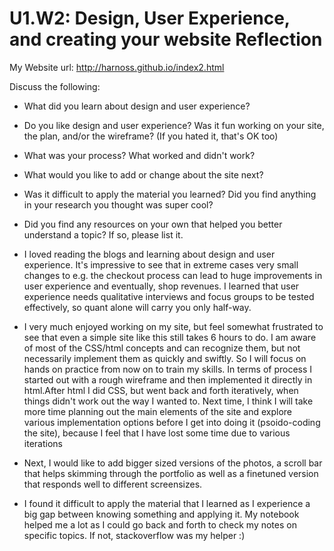 # U1.W2: Design, User Experience, and creating your website Reflection

My Website url: http://harnoss.github.io/index2.html

Discuss the following:
* What did you learn about design and user experience? 
* Do you like design and user experience? Was it fun working on your site, the plan, and/or the wireframe? (If you hated it, that's OK too)
* What was your process? What worked and didn't work?
* What would you like to add or change about the site next?
* Was it difficult to apply the material you learned? Did you find anything in your research you thought was super cool?
* Did you find any resources on your own that helped you better understand a topic? If so, please list it.

* I loved reading the blogs and learning about design and user experience. It's impressive to see that in extreme cases very small changes to e.g. the checkout process can lead to huge improvements in user experience and eventually, shop revenues. I learned that user experience needs qualitative interviews and focus groups to be tested effectively, so quant alone will carry you only half-way.
* I very much enjoyed working on my site, but feel somewhat frustrated to see that even a simple site like this still takes 6 hours to do. I am aware of most of the CSS/html concepts and can recognize them, but not necessarily implement them as quickly and swiftly. So I will focus on hands on practice from now on to train my skills. In terms of process I started out with a rough wireframe and then implemented it directly in html.After html I did CSS, but went back and forth iteratively, when things didn't work out the way I wanted to. Next time, I think I will take more time planning out the main elements of the site and explore various implementation options before I get into doing it (psoido-coding the site), because I feel that I have lost some time due to various iterations
* Next, I would like to add bigger sized versions of the photos, a scroll bar that helps skimming through the portfolio as well as a finetuned version that responds well to different screensizes.
* I found it difficult to apply the material that I learned as I experience a big gap between knowing something and applying it. My notebook helped me a lot as I could go back and forth to check my notes on specific topics. If not, stackoverflow was my helper :)